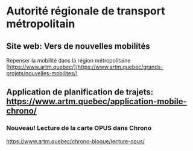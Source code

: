 # Autorité régionale de transport métropolitain


## Site web: Vers de nouvelles mobilités
Repenser la mobilité dans la région métropolitaine [https://www.artm.quebec/](https://www.artm.quebec/grands-projets/nouvelles-mobilites/)


## Application de planification de trajets: https://www.artm.quebec/application-mobile-chrono/
### Nouveau! Lecture de la carte OPUS dans Chrono
https://www.artm.quebec/chrono-blogue/lecture-opus/

